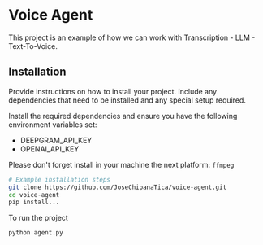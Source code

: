 # Voice Agent

This project is an example of how we can work with Transcription - LLM - Text-To-Voice.

## Installation

Provide instructions on how to install your project. Include any dependencies that need to be installed and any special setup required.

Install the required dependencies and ensure you have the following environment variables set:
- DEEPGRAM_API_KEY
- OPENAI_API_KEY

Please don't forget install in your machine the next platform: 
```ffmpeg```

```bash
# Example installation steps
git clone https://github.com/JoseChipanaTica/voice-agent.git
cd voice-agent
pip install...
```

To run the project
```
python agent.py
```
